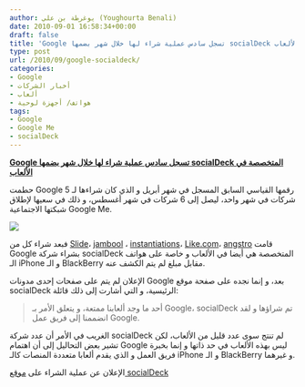```yaml
---
author: يوغرطة بن علي (Youghourta Benali)
date: 2010-09-01 16:58:34+00:00
draft: false
title: 'Google تسجل سادس عملية شراء لها خلال شهر بضمها socialDeck المتخصصة في الألعاب '
type: post
url: /2010/09/google-socialdeck/
categories:
- Google
- أخبار الشركات
- ألعاب
- هواتف/ أجهزة لوحية
tags:
- Google
- Google Me
- socialDeck
---
```


**[Google تسجل سادس عملية شراء لها خلال شهر بضمها socialDeck المتخصصة في الألعاب]( http://www.it-scoop.com/2010/09/google-socialdeck/)**


حطمت Google رقمها القياسي السابق المسجل في شهر أبريل و الذي كان شراءها لـ 5 شركات في شهر واحد، ليصل إلى 6 شركات في شهر أغسطس، و ذلك في سعيها لإطلاق شبكتها الاجتماعية Google Me.

[![](http://www.it-scoop.com/wp-content/uploads/2010/09/google-socialdeck.jpg)
]( http://www.it-scoop.com/2010/09/google-socialdeck/)

فبعد شراء كل من [Slide](http://www.it-scoop.com/2010/08/google-slide/)، [jambool](http://www.it-scoop.com/2010/08/google-jambool-socia-gold/) ، [instantiations](http://www.instantiations.com/)، [Like.com](http://www.it-scoop.com/2010/08/google-like-com/)، [angstro](http://www.it-scoop.com/2010/08/google-angstro/) قامت Google بشراء شركة socialDeck المتخصصة هي أيضا في الألعاب و خاصة على هواتف الـ iPhone و الـ BlackBerry مقابل مبلغ لم يتم الكشف عنه.

الإعلان لم يتم على صفحات إحدى مدونات Google بعد، و إنما نجده على صفحة موقع socialDeck الرئيسية، و التي أشارت إلى ذلك قائلة:


<blockquote>أحد ما وجد ألعابنا ممتعة، و يتعلق الأمر بـ Google، socialDeck تم شراؤها و لقد انضممنا إلى فريق عمل Google.</blockquote>


الغريب في الأمر أن عدد شركة socialDeck لم تنتج سوى عدد قليل من الألعاب، لكن تشير بعض التحاليل إلى أن اهتمام Google ليس بهذه الألعاب في حد ذاتها و إنما بخبرة فريق العمل و الذي يقدم ألعابا متعددة المنصات كالـ iPhone و الـ BlackBerry و غيرهما.

الإعلان عن عملية الشراء على [موقع socialDeck](http://socialdeck.com/)
